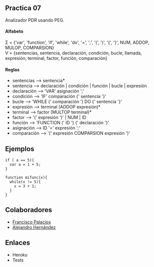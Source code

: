 ## Practica 07
  Analizador PDR usando PEG.

#### Alfabeto

  Σ = {'var', 'function', 'if', 'while', 'do', '=', ';', '(', ')', '{', '}', NUM, ADDOP, MULOP, COMPARSION}  
  V = {sentencias, sentencia, declaración, condición, bucle, llamada, expresión, terminal, factor, función, comparación}

#### Reglas
  * sentencias  --> sentencia*
  * sentencia   --> declaración | condición | función | bucle | expresión
  * declaración --> 'VAR' asignación ';'
  * condición   --> 'IF' comparación {' sentencia '}'
  * bucle       --> 'WHILE (' comparación ') DO {' sentencia '}'
  * expresión   --> terminal (ADDOP expresión)*
  * terminal    --> factor (MULTOP terminal)*
  * factor      --> '(' expresión ')' | NUM | ID
  * función     --> 'FUNCTION (' ID ') {' declaración '}'
  * asignación  --> ID '=' expresión ';'
  * comparación --> '(' expresión COMPARSION expresión ')'

## Ejemplos
~~~
if ( a == 5){
  var a = 1 + 5;
}

function mifunc(x){
  while(x != 5){
    x = 3 + 1;
  }
}
~~~

## Colaboradores
  + [Francisco Palacios](http://franjpr.github.io)
  + [Alejandro Hernández](http://alehdezp.github.io)

## Enlaces
  + Heroku
  + Tests
